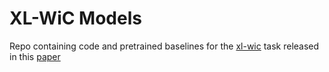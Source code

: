 # XL-WiC Models
Repo containing code and pretrained baselines for the [xl-wic](https://pilehvar.github.io/xlwic/) task released in this [paper](https://arxiv.org/abs/2010.06478) 
